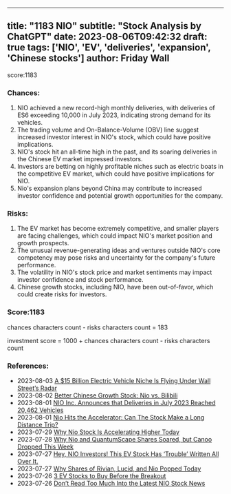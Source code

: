 
---
title: "1183 NIO"
subtitle: "Stock Analysis by ChatGPT"
date: 2023-08-06T09:42:32
draft: true
tags: ['NIO', 'EV', 'deliveries', 'expansion', 'Chinese stocks']
author: Friday Wall
---

score:1183
### Chances:
1. NIO achieved a new record-high monthly deliveries, with deliveries of ES6 exceeding 10,000 in July 2023, indicating strong demand for its vehicles.
2. The trading volume and On-Balance-Volume (OBV) line suggest increased investor interest in NIO's stock, which could have positive implications.
3. NIO's stock hit an all-time high in the past, and its soaring deliveries in the Chinese EV market impressed investors.
4. Investors are betting on highly profitable niches such as electric boats in the competitive EV market, which could have positive implications for NIO.
5. Nio's expansion plans beyond China may contribute to increased investor confidence and potential growth opportunities for the company.
### Risks:
1. The EV market has become extremely competitive, and smaller players are facing challenges, which could impact NIO's market position and growth prospects.
2. The unusual revenue-generating ideas and ventures outside NIO's core competency may pose risks and uncertainty for the company's future performance.
3. The volatility in NIO's stock price and market sentiments may impact investor confidence and stock performance.
4. Chinese growth stocks, including NIO, have been out-of-favor, which could create risks for investors.
### Score:1183
chances characters count - risks characters count = 183

investment score = 1000 + chances characters count - risks characters count
### References:
- 2023-08-03 [A $15 Billion Electric Vehicle Niche Is Flying Under Wall Street’s Radar](https://finance.yahoo.com/news/15-billion-electric-vehicle-niche-230000388.html?.tsrc=rss)
- 2023-08-02 [Better Chinese Growth Stock: Nio vs. Bilibili](https://finance.yahoo.com/m/faf8a8c5-f93d-34d8-a459-39eaf98f66b4/better-chinese-growth-stock%3A.html?.tsrc=rss)
- 2023-08-01 [NIO Inc. Announces that Deliveries in July 2023 Reached 20,462 Vehicles](https://finance.yahoo.com/news/nio-inc-announces-deliveries-july-093000037.html?.tsrc=rss)
- 2023-08-01 [Nio Hits the Accelerator: Can The Stock Make a Long Distance Trip?](https://finance.yahoo.com/m/7bb174b2-bbd6-33d2-a49f-64a8514a6b17/nio-hits-the-accelerator%3A-can.html?.tsrc=rss)
- 2023-07-29 [Why Nio Stock Is Accelerating Higher Today](https://finance.yahoo.com/m/afa98b6d-855c-3247-b7f8-0697e3ccad8d/why-nio-stock-is-accelerating.html?.tsrc=rss)
- 2023-07-28 [Why Nio and QuantumScape Shares Soared, but Canoo Dropped This Week](https://finance.yahoo.com/m/5e47fb15-d3df-339a-b332-1f48cbe46e7a/why-nio-and-quantumscape.html?.tsrc=rss)
- 2023-07-27 [Hey, NIO Investors! This EV Stock Has ‘Trouble’ Written All Over It.](https://finance.yahoo.com/news/hey-nio-investors-ev-stock-102026702.html?.tsrc=rss)
- 2023-07-27 [Why Shares of Rivian, Lucid, and Nio Popped Today](https://finance.yahoo.com/m/b435d43f-47fc-3e84-b7ab-e8bf359bc814/why-shares-of-rivian%2C-lucid%2C.html?.tsrc=rss)
- 2023-07-26 [3 EV Stocks to Buy Before the Breakout](https://finance.yahoo.com/news/3-ev-stocks-buy-breakout-154425073.html?.tsrc=rss)
- 2023-07-26 [Don’t Read Too Much Into the Latest NIO Stock News](https://finance.yahoo.com/news/don-t-read-too-much-110024674.html?.tsrc=rss)


                